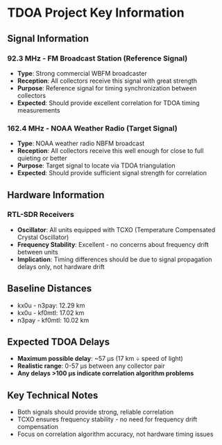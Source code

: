 # TDOA Project Key Information

## Signal Information

### 92.3 MHz - FM Broadcast Station (Reference Signal)
- **Type**: Strong commercial WBFM broadcaster 
- **Reception**: All collectors receive this signal with great strength
- **Purpose**: Reference signal for timing synchronization between collectors
- **Expected**: Should provide excellent correlation for TDOA timing measurements

### 162.4 MHz - NOAA Weather Radio (Target Signal) 
- **Type**: NOAA weather radio NBFM broadcast
- **Reception**: All collectors receive this well enough for close to full quieting or better
- **Purpose**: Target signal to locate via TDOA triangulation
- **Expected**: Should provide sufficient signal strength for correlation

## Hardware Information

### RTL-SDR Receivers
- **Oscillator**: All units equipped with TCXO (Temperature Compensated Crystal Oscillator)
- **Frequency Stability**: Excellent - no concerns about frequency drift between units
- **Implication**: Timing differences should be due to signal propagation delays only, not hardware drift

## Baseline Distances
- kx0u - n3pay: 12.29 km
- kx0u - kf0mtl: 17.02 km  
- n3pay - kf0mtl: 10.02 km

## Expected TDOA Delays
- **Maximum possible delay**: ~57 μs (17 km ÷ speed of light)
- **Realistic range**: 0-57 μs between any collector pair
- **Any delays >100 μs indicate correlation algorithm problems**

## Key Technical Notes
- Both signals should provide strong, reliable correlation
- TCXO ensures frequency stability - no need for frequency drift compensation
- Focus on correlation algorithm accuracy, not hardware timing issues